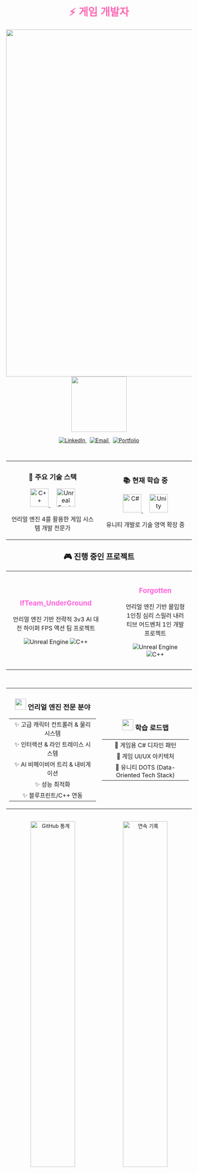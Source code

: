 <div align="center">
  <h1 style="color: #FF69B4; font-family: 'Montserrat', sans-serif; font-weight: 700;">⚡ 게임 개발자</h1>
  <img src="https://readme-typing-svg.herokuapp.com?font=Montserrat&weight=600&size=32&duration=2800&pause=2000&color=FF69B4&center=true&vCenter=true&width=940&lines=게임+개발의+세계에+오신+것을+환영합니다" align="center" width="940" />
  <img src="https://github.com/Tarikul-Islam-Anik/Animated-Fluent-Emojis/blob/master/Emojis/Smilies/Robot.png?raw=true" width="150" />
</div>

<p align="center">
  <a href="https://linkedin.com/in/your-linkedin">
    <img src="https://img.shields.io/badge/-LinkedIn-0A66C2.svg?style=for-the-badge&logo=linkedin&logoColor=white" alt="LinkedIn">
  </a>&nbsp;
  <a href="mailto:dptjd0109@gmail.com">
    <img src="https://img.shields.io/badge/-Email-EA4335.svg?style=for-the-badge&logo=gmail&logoColor=white" alt="Email">
  </a>&nbsp;
  <a href="https://your-portfolio.com">
    <img src="https://img.shields.io/badge/-포트폴리오-4285F4.svg?style=for-the-badge&logo=About.me&logoColor=white" alt="Portfolio">
  </a>
</p>

<br>

<table align="center">
<tr>
<td align="center" width="50%">
  <h3>🧰 주요 기술 스택</h3>
  <p align="center">
    <a href="https://isocpp.org/">
      <img src="https://skillicons.dev/icons?i=cpp" width="50" height="50" alt="C++"/>
    </a>&nbsp;&nbsp;&nbsp;
    <a href="https://www.unrealengine.com/">
      <img src="https://skillicons.dev/icons?i=unreal" width="50" height="50" alt="Unreal Engine"/>
    </a>
  </p>
  <p align="center">언리얼 엔진 4를 활용한 게임 시스템 개발 전문가</p>
</td>
<td align="center" width="50%">
  <h3>📚 현재 학습 중</h3>
  <p align="center">
    <a href="https://learn.microsoft.com/en-us/dotnet/csharp/">
      <img src="https://skillicons.dev/icons?i=cs" width="50" height="50" alt="C#"/>
    </a>&nbsp;&nbsp;&nbsp;
    <a href="https://unity.com/">
      <img src="https://skillicons.dev/icons?i=unity" width="50" height="50" alt="Unity"/>
    </a>
  </p>
  <p align="center">유니티 개발로 기술 영역 확장 중</p>
</td>
</tr>
</table>

<div align="center">
  <h2>🎮 진행 중인 프로젝트</h2>
</div>

<div align="center">
  <table align="center" border="0" cellspacing="0" cellpadding="0">
    <tr>
      <td align="center" style="padding: 15px;">
        <h3>
          <a href="https://github.com/ye-seong/IfTeam_UnderGround" style="color: #ff64da; text-decoration: none;">
            IfTeam_UnderGround
          </a>
        </h3>
        <p>언리얼 엔진 기반 전략적 3v3 AI 대전 하이퍼 FPS 액션 팀 프로젝트</p>
        <p>
          <img src="https://img.shields.io/badge/Unreal%20Engine-4-blueviolet?style=flat-square&logo=unreal-engine" alt="Unreal Engine" />
          <img src="https://img.shields.io/badge/C++-17-00599C?style=flat-square&logo=c%2B%2B" alt="C++" />
        </p>
      </td>
      <td width="20"></td>
      <td align="center" style="padding: 15px;">
        <h3>
          <a href="https://github.com/ye-seong/Forgotten" style="color: #ff64da; text-decoration: none;">
            Forgotten
          </a>
        </h3>
        <p>언리얼 엔진 기반 몰입형 1인칭 심리 스릴러 내러티브 어드벤처 1인 개발 프로젝트</p>
        <p>
          <img src="https://img.shields.io/badge/Unreal%20Engine-4-blueviolet?style=flat-square&logo=unreal-engine" alt="Unreal Engine" />
          <img src="https://img.shields.io/badge/C++-17-00599C?style=flat-square&logo=c%2B%2B" alt="C++" />
        </p>
      </td>
    </tr>
  </table>
</div>

<br>

<table align="center" width="100%">
<tr>
<td align="center" width="50%">
  <h3>
    <img src="https://github.com/Tarikul-Islam-Anik/Animated-Fluent-Emojis/blob/master/Emojis/Objects/Laptop.png?raw=true" width="30" /> 
    언리얼 엔진 전문 분야
  </h3>
  
  <table align="center">
    <tr><td align="center">✨ 고급 캐릭터 컨트롤러 & 물리 시스템</td></tr>
    <tr><td align="center">✨ 인터랙션 & 라인 트레이스 시스템</td></tr>
    <tr><td align="center">✨ AI 비헤이비어 트리 & 내비게이션</td></tr>
    <tr><td align="center">✨ 성능 최적화</td></tr>
    <tr><td align="center">✨ 블루프린트/C++ 연동</td></tr>
  </table>
</td>
<td align="center" width="50%">
  <h3>
    <img src="https://github.com/Tarikul-Islam-Anik/Animated-Fluent-Emojis/blob/master/Emojis/Objects/Memo.png?raw=true" width="30" /> 
    학습 로드맵
  </h3>
  
  <table align="center">
    <tr><td align="center">📘 게임용 C# 디자인 패턴</td></tr>
    <tr><td align="center">📘 게임 UI/UX 아키텍처</td></tr>
    <tr><td align="center">📘 유니티 DOTS (Data-Oriented Tech Stack)</td></tr>
  </table>
</td>
</tr>
</table>

<br>

<div align="center">
  <img width="49%" alt="GitHub 통계" src="https://github-readme-stats.vercel.app/api?username=ye-seong&show_icons=true&theme=radical&hide_border=true&border_radius=15&locale=kr" />
  <img width="49%" alt="연속 기록" src="https://github-readme-streak-stats.herokuapp.com/?user=ye-seong&theme=radical&hide_border=true&border_radius=15&locale=ko" />
</div>

<br>

<div align="center">
  <img src="https://github.com/Tarikul-Islam-Anik/Animated-Fluent-Emojis/blob/master/Emojis/Hand%20gestures/Handshake.png?raw=true" width="80" />
  <h3>함께 해요!</h3>
  <p>언리얼 엔진과 게임 개발 프로젝트에 관한 협업을 환영합니다</p>
</div>

<div align="center">
  <a href="https://www.gitanimals.org/en_US?utm_medium=image&utm_source=ye-seong&utm_content=farm">
    <img
      src="https://render.gitanimals.org/farms/ye-seong"
      width="600"
      height="300"
    />
  </a>
</div>
